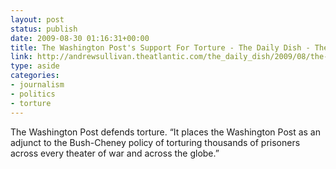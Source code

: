 ```yaml
---
layout: post
status: publish
date: 2009-08-30 01:16:31+00:00
title: The Washington Post's Support For Torture - The Daily Dish - The Atlantic
link: http://andrewsullivan.theatlantic.com/the_daily_dish/2009/08/the-washington-posts-support-for-torture.html
type: aside
categories:
- journalism
- politics
- torture
---
```


The Washington Post defends torture. “It places the Washington Post as an adjunct to the Bush-Cheney policy of torturing thousands of prisoners across every theater of war and across the globe.”
